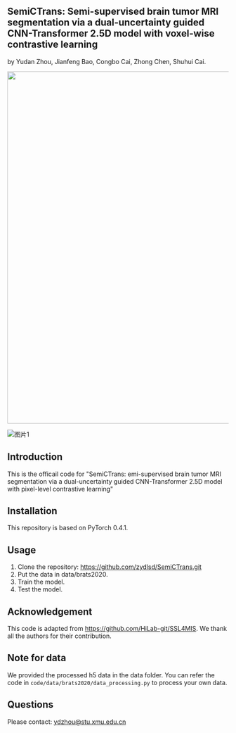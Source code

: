 ﻿## SemiCTrans: Semi-supervised brain tumor MRI segmentation via a dual-uncertainty guided CNN-Transformer 2.5D model with voxel-wise contrastive learning
by Yudan Zhou, Jianfeng Bao, Congbo Cai, Zhong Chen, Shuhui Cai.

<img src="https://github.com/zydlsd/SemiCTrans/assets/136596978/6c58d094-0a8d-4ad1-ad9e-a58a6a3dc877" width="800px">

![图片1](https://github.com/zydlsd/SemiCTrans/assets/136596978/6c58d094-0a8d-4ad1-ad9e-a58a6a3dc877)



## Introduction
This is the officail code for "SemiCTrans: emi-supervised brain tumor MRI segmentation via a dual-uncertainty guided CNN-Transformer 2.5D model with pixel-level contrastive learning"

## Installation

This repository is based on PyTorch 0.4.1.

## Usage

1. Clone the repository: https://github.com/zydlsd/SemiCTrans.git
2. Put the data in data/brats2020.
3. Train the model.
4. Test the model.

## Acknowledgement
This code is adapted from https://github.com/HiLab-git/SSL4MIS. We thank all the authors for their contribution.
## Note for data
We provided the processed h5 data in the data folder. You can refer the code in `code/data/brats2020/data_processing.py` to process your own data.
## Questions
Please contact: ydzhou@stu.xmu.edu.cn
